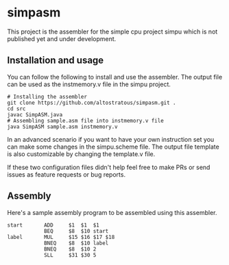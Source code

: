 # simpasm
This project is the assembler for the simple cpu project simpu which is not published yet and under development.

## Installation and usage
You can follow the following to install and use the assembler. The output file can be used as the instmemory.v file in the simpu project.

    # Installing the assembler
    git clone https://github.com/altostratous/simpasm.git .
    cd src
    javac SimpASM.java
    # Assembling sample.asm file into instmemory.v file
    java SimpASM sample.asm instmemory.v
    
In an advanced scenario if you want to have your own instruction set you can make some changes in the simpu.scheme file. The output file template is also customizable by changing the template.v file. 
  
If these two configuration files didn't help feel free to make PRs or send issues as feature requests or bug reports.
    
## Assembly
Here's a sample assembly program to be assembled using this assembler. 

    start       ADD     $1  $1  $1
                BEQ     $8  $10 start
    label       MUL     $15 $16 $17 $18
                BNEQ    $8  $10 label
                BNEQ    $8  $10 2
                SLL     $31 $30 5